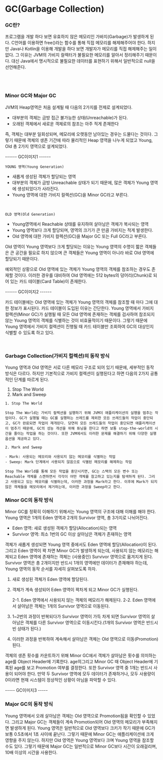 # GC(Garbage Collection)

### GC란?
프로그램을 개발 하다 보면 유효하지 않은 메모리인 가바지(Garbage)가 발생하게 된다. C언어를 이용하면 free()라는 함수를 통해 직접 메모리를 해제해주어야 한다. 하지만 Java나 Kotlin을 이용해 개발을 하다 보면 개발자가 메모리를 직접 해제해주는 일이 없다. 그 이유는 JVM의 가비지 컬렉터가 불필요한 메모리를 알아서 정리해주기 때문이다. 대신 Java에서 명시적으로 불필요한 데이터를 표현하기 위해서 일반적으로 null을 선언해준다.

</br> 

### Minor GC와 Major GC
JVM의 Heap영역은 처음 설계될 때 다음의 2가지를 전제로 설계되었다.
- 대부분의 객체는 금방 접근 불가능한 상태(Unreachable)가 된다.
- 오래된 객체에서 새로운 객체로의 참조는 아주 적게 존재한다

즉, 객체는 대부분 일회성되며, 메모리에 오랫동안 남아있는 경우는 드물다는 것이다. 그렇기 때문에 객체의 생존 기간에 따라 물리적인 Heap 영역을 나누게 되었고 Young, Old 총 2가지 영역으로 설계되었다.</br>

------ GC이미지1 ------

`YOUNG 영역(Young Generation)`
- 새롭게 생성된 객체가 할당되는 영역
- 대부분의 객체가 금방 Unreachable 상태가 되기 때문에, 많은 객체가 Young 영역에 생성되었다가 사라진다.
- Young 영역에 대한 가비지 컬렉션(GC)을 Minor GC라고 부른다.

</br>

`OLD 영역(Old Generation)`
- Young영역에서 Reachable 상태를 유지하여 살아남은 객체가 복사되는 영역
- Young 영역보다 크게 할당되며, 영역의 크기가 큰 만큼 가비지는 적게 발생한다. 
- Old 영역에 대한 가비지 컬렉션(GC)을 Major GC 또는 Full GC라고 부른다.

Old 영역이 Young 영역보다 크게 할당되는 이유는 Young 영역의 수명이 짧은 객체들은 큰 공간을 필요로 하지 않으며 큰 객체들은 Young 영역이 아니라 바로 Old 영역에 할당되기 때문이다.</br>

예외적인 상황으로 Old 영역에 있는 객체가 Young 영역의 객체를 참조하는 경우도 존재할 것이다. 이러한 경우를 대비하여 Old 영역에는 512 bytes의 덩어리(Chunk)로 되어 있는 카드 테이블(Card Table)이 존재한다.

------ GC이미지2 ------

카드 테이블에는 Old 영역에 있는 객체가 Young 영역의 객체를 참조할 때 마다 그에 대한 정보가 표시된다. 카드 테이블이 도입된 이유는 간단한다. Young 영역에서 가비지 컬렉션(Minor GC)가 실행될 때 모든 Old 영역에 존재하는 객체를 검사하여 참조되지 않는 Young 영역의 객체를 식별하는 것이 비효율적이기 때문이다. 그렇기 때문에 Young 영역에서 가비지 컬렉션이 진행될 때 카드 테이블만 조회하여 GC의 대상인지 식별할 수 있도록 하고 있다.

</br>

### Garbage Collection(가비지 컬렉션)의 동작 방식
Young 영역과 Old 영역은 서로 다른 메모리 구조로 되어 있기 때문에, 세부적인 동작 방식은 다르다. 하지만 기본적으로 가비지 컬렉션이 실행된다고 하면 다음의 2가지 공통적인 단계를 따르게 된다.

1. Stop The World
2. Mark and Sweep

`1. Stop The World`

    Stop The World는 가비지 컬렉션을 실행하기 위해 JVM이 애플리케이션의 실행을 멈추는 작업이다. GC가 실행될 때는 GC를 실행하는 쓰레드를 제외한 모든 쓰레드들의 작업이 중단되고, GC가 완료되면 작업이 재개된다. 당연히 모든 쓰레드들의 작업이 중단되면 애플리케이션이 멈추기 때문에, GC의 성능 개선을 위해 튜닝을 한다고 하면 보통 stop-the-world의 시간을 줄이는 작업을 하는 것이다. 또한 JVM에서도 이러한 문제를 해결하기 위해 다양한 실행 옵션을 제공하고 있다.

`2. Mark and Sweep`

    - Mark: 사용되는 메모리와 사용되지 않는 메모리를 식별하는 작업
    - Sweep: Mark 단계에서 사용되지 않음으로 식별된 메모리를 해제하는 작업

    Stop The World를 통해 모든 작업을 중단시키면, GC는 스택의 모든 변수 또는 Reachable 객체를 스캔하면서 각각이 어떤 객체를 참고하고 있는지를 탐색하게 된다. 그리고 사용되고 있는 메모리를 식별하는데, 이러한 과정을 Mark라고 한다. 이후에 Mark가 되지 않은 객체들을 메모리에서 제거하는데, 이러한 과정을 Sweep라고 한다.

### Minor GC의 동작 방식
Minor GC를 정확히 이해하기 위해서는 Young 영역의 구조에 대해 이해를 해야 한다. Young 영역은 1개의 Eden 영역과 2개의 Survivor 영역, 총 3가지로 나뉘어진다.

- Eden 영역: 새로 생성된 객체가 할당(Allocation)되는 영역
- Survivor 영역: 최소 1번의 GC 이상 살아남은 객체가 존재하는 영역

객체가 새롭게 생성되면 Young 영역 중에서도 Eden 영역에 할당(Allocation)이 된다. 그리고 Eden 영역이 꽉 차면 Minor GC가 발생하게 되는데, 사용되지 않는 메모리는 해제되고 Eden 영역에 존재하는 객체는 (사용중인) Survivor 영역으로 옮겨지게 된다. Survivor 영역은 총 2개이지만 반드시 1개의 영역에만 데이터가 존재해야 하는데, Young 영역의 동작 순서를 자세히 살펴보도록 하자.

1. 새로 생성된 객체가 Eden 영역에 할당된다.
2. 객체가 계속 생성되어 Eden 영역이 꽉차게 되고 Minor GC가 실행된다.

    2-1. Eden 영역에서 사용되지 않는 객체의 메모리가 해제된다.
    2-2. Eden 영역에서 살아남은 객체는 1개의 Survivor 영역으로 이동된다.

3. 1~2번의 과정이 반복되다가 Survivor 영역이 가득 차게 되면 Survivor 영역의 살아남은 객체를 다른 Survivor 영역으로 이동시킨다.(1개의 Survivor 영역은 반드시 빈 상태가 된다.)
4. 이러한 과정을 반복하여 계속해서 살아남은 객체는 Old 영역으로 이동(Promotion)된다.

객체의 생존 횟수를 카운트하기 위해 Minor GC에서 객체가 살아남은 횟수를 의미하는 age를 Object Header에 기록한다. age의그리고 Minor GC 때 Object Header에 기록된 age를 보고 Promotion 여부를 결정한다.
또한 Survivor 영역 중 1개는 반드시 사용이 되어야 한다. 만약 두 Survivor 영역에 모두 데이터가 존재하거나, 모두 사용량이 0이라면 현재 시스템이 정상적인 상황이 아님을 파악할 수 있다.

----- GC이미지3 -----

### Major GC의 동작 방식
Young 영역에서 오래 살아남은 객체는 Old 영역으로 Promotion됨을 확인할 수 있었다. 그리고 Major GC는 객체들이 계속 Promotion되어 Old 영역의 메모리가 부족해지면 발생하게 된다. Young 영역은 일반적으로 Old 영역보다 크키가 작기 때문에 GC가 보통 0.5초에서 1초 사이에 끝난다. 그렇기 때문에 Minor GC는 애플리케이션에 크게 영향을 주지 않는다. 하지만 Old 영역은 Young 영역보다 크며 Young 영역을 참조할 수도 있다. 그렇기 때문에 Major GC는 일반적으로 Minor GC보다 시간이 오래걸리며, 10배 이상의 시간을 사용한다.

